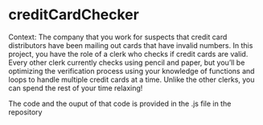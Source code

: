 # creditCardChecker
Context: The company that you work for suspects that credit card distributors have been mailing out cards that have invalid numbers. 
In this project, you have the role of a clerk who checks if credit cards are valid. Every other clerk currently checks using pencil 
and paper, but you’ll be optimizing the verification process using your knowledge of functions and loops to handle multiple credit 
cards at a time. Unlike the other clerks, you can spend the rest of your time relaxing!

The code and the ouput of that code is provided in the .js file in the repository
